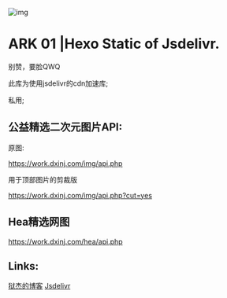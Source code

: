 ![img](https://cdn.jsdelivr.net/gh/obent/cdn@1.5/img/cover/001cut.jpg)

# ARK 01 |Hexo Static of Jsdelivr.
别赞，要脸QWQ

此库为使用jsdelivr的cdn加速库;

私用;

## 公益精选二次元图片API:

原图:

https://work.dxinj.com/img/api.php

用于顶部图片的剪裁版

https://work.dxinj.com/img/api.php?cut=yes

## Hea精选网图

https://work.dxinj.com/hea/api.php

## Links:

[狱杰的博客](https://yujienb.cn/)
[Jsdelivr](https://www.jsdelivr.com/)
